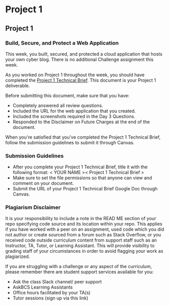 # Project 1

## Project 1 <assignment>

### Build, Secure, and Protect a Web Application

This week, you built, secured, and protected a cloud application that hosts your own cyber blog. There is no additional Challenge assignment this week.

As you worked on Project 1 throughout the week, you should have completed the [Project 1 Technical Brief](https://docs.google.com/document/d/1VoWNPNUvobnVj7F6oM2wnVO0vViaZlzgIUs43adVw1U/edit?usp=sharing). This document is your Project 1 deliverable. 

Before submitting this document, make sure that you have: 
* Completely answered all review questions. 
* Included the URL for the web application that you created.
* Included the screenshots required in the Day 3 Questions.
* Responded to the Disclaimer on Future Charges at the end of the document. 

When you're satisfied that you've completed the Project 1 Technical Brief, follow the submission guidelines to submit it through Canvas.

### Submission Guidelines

* After you complete your Project 1 Technical Brief, title it with the following format: < YOUR NAME >< Project 1 Technical Brief >
* Make sure to set the file permissions so that anyone can view and comment on your document.
* Submit the URL of your Project 1 Technical Brief Google Doc through Canvas.

### Plagiarism Disclaimer

It is your responsibility to include a note in the READ ME section of your repo specifying code source and its location within your repo. This applies if you have worked with a peer on an assignment, used code which you did not author or create sourced from a forum such as Stack Overflow, or you received code outside curriculum content from support staff such as an Instructor, TA, Tutor, or Learning Assistant. This will provide visibility to grading staff of your circumstances in order to avoid flagging your work as plagiarized.

If you are struggling with a challenge or any aspect of the curriculum, please remember there are student support services available for you:

* Ask the class Slack channel/ peer support
* AskBCS Learning Assistants 
* Office hours facilitated by your TA(s)
* Tutor sessions (sign up via this link)